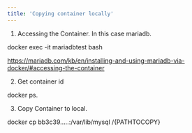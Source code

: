 ```yaml
---
title: 'Copying container locally'
---
```


1. Accessing the Container. In this case mariadb.

docker exec -it mariadbtest bash

https://mariadb.com/kb/en/installing-and-using-mariadb-via-docker/#accessing-the-container

2. Get container id
 
 docker ps.

3. Copy Container to local.

docker cp bb3c39.....:/var/lib/mysql /{PATHTOCOPY}